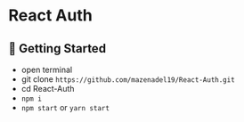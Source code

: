 # React Auth

## 🚀 Getting Started

- open terminal
- git clone `https://github.com/mazenadel19/React-Auth.git`
- cd React-Auth
- `npm i`
- `npm start` or `yarn start`

